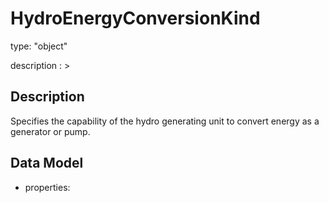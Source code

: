 # HydroEnergyConversionKind
type: "object"
description : >
## Description
Specifies the capability of the hydro generating unit to convert energy as a generator or pump.

## Data Model
  - properties:
